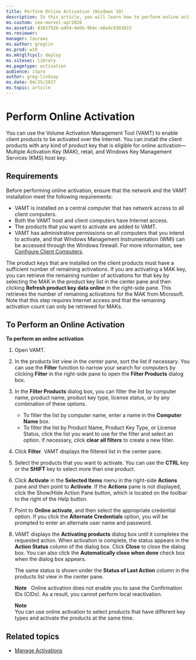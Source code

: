 ```yaml
---
title: Perform Online Activation (Windows 10)
description: In this article, you will learn how to perform online activation of the client products using the Volume Activation Management Tool (VAMT).
ms.custom: seo-marvel-apr2020
ms.assetid: 8381792b-a454-4e66-9b4c-e6e4c9303823
ms.reviewer: 
manager: laurawi
ms.author: greglin
ms.prod: w10
ms.mktglfcycl: deploy
ms.sitesec: library
ms.pagetype: activation
audience: itpro
author: greg-lindsay
ms.date: 04/25/2017
ms.topic: article
---
```


# Perform Online Activation

You can use the Volume Activation Management Tool (VAMT) to enable client products to be activated over the Internet. You can install the client products with any kind of product key that is eligible for online activation—Multiple Activation Key (MAK), retail, and Windows Key Management Services (KMS) host key.

## Requirements

Before performing online activation, ensure that the network and the VAMT installation meet the following requirements:
-   VAMT is installed on a central computer that has network access to all client computers.
-   Both the VAMT host and client computers have Internet access.
-   The products that you want to activate are added to VAMT.
-   VAMT has administrative permissions on all computers that you intend to activate, and that Windows Management Instrumentation (WMI) can be accessed through the Windows firewall. For more information, see [Configure Client Computers](configure-client-computers-vamt.md).

The product keys that are installed on the client products must have a sufficient number of remaining activations. If you are activating a MAK key, you can retrieve the remaining number of activations for that key by selecting the MAK in the product key list in the center pane and then clicking 
**Refresh product key data online** in the right-side pane. This retrieves the number of remaining activations for the MAK from Microsoft. Note that this step requires Internet access and that the remaining activation count can only be retrieved for MAKs.

## To Perform an Online Activation

**To perform an online activation**
1.  Open VAMT.
2.  In the products list view in the center pane, sort the list if necessary. You can use the **Filter** function to narrow your search for computers by clicking **Filter** in the right-side pane to open the **Filter Products** dialog box.
3.  In the **Filter Products** dialog box, you can filter the list by computer name, product name, product key type, license status, or by any combination of these options.
    -   To filter the list by computer name, enter a name in the **Computer Name** box.
    -   To filter the list by Product Name, Product Key Type, or License Status, click the list you want to use for the filter and select an option. If necessary, click **clear all filters** to create a new filter.
4.  Click **Filter**. VAMT displays the filtered list in the center pane.
5.  Select the products that you want to activate. You can use the **CTRL** key or the **SHIFT** key to select more than one product.
6.  Click **Activate** in the **Selected Items** menu in the right-side **Actions** pane and then point to **Activate**. If the **Actions** pane is not displayed, click the Show/Hide Action Pane button, which is located on the toolbar to the right of the Help button.
7.  Point to **Online activate**, and then select the appropriate credential option. If you click the **Alternate Credentials** option, you will be prompted to enter an alternate user name and password.
8.  VAMT displays the **Activating products** dialog box until it completes the requested action. When activation is complete, the status appears in the **Action Status** column of the dialog box. Click **Close** to close the dialog box. You can also click the **Automatically close when done** check box when the dialog box appears.

    The same status is shown under the **Status of Last Action** column in the products list view in the center pane.

    **Note**  
    Online activation does not enable you to save the Confirmation IDs (CIDs). As a result, you cannot perform local reactivation.
    
    **Note**  
    You can use online activation to select products that have different key types and activate the products at the same time.

## Related topics
- [Manage Activations](manage-activations-vamt.md)
